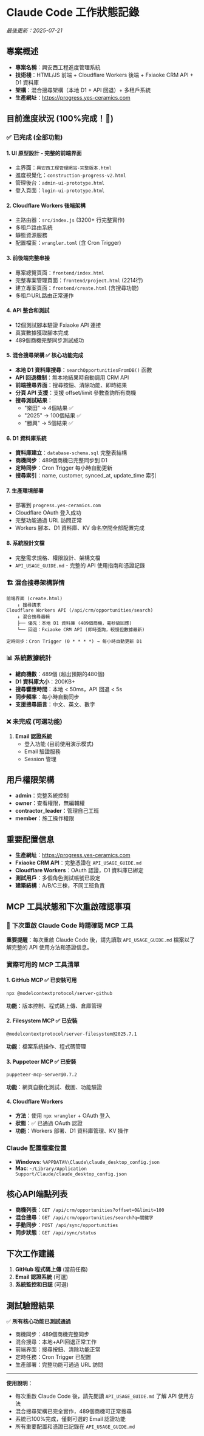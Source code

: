 # Claude Code 工作狀態記錄
*最後更新：2025-07-21*

## 專案概述
- **專案名稱**：興安西工程進度管理系統
- **技術棧**：HTML/JS 前端 + Cloudflare Workers 後端 + Fxiaoke CRM API + D1 資料庫
- **架構**：混合搜尋架構（本地 D1 + API 回退）+ 多租戶系統
- **生產網址**：https://progress.yes-ceramics.com

## 目前進度狀況 (100%完成！🎉)

### ✅ 已完成 (全部功能)

#### 1. **UI 原型設計** - 完整的前端界面
- 主界面：`興安西工程管理網站-完整版本.html`
- 進度視覺化：`construction-progress-v2.html`
- 管理後台：`admin-ui-prototype.html`
- 登入頁面：`login-ui-prototype.html`

#### 2. **Cloudflare Workers 後端架構**
- 主路由器：`src/index.js` (3200+ 行完整實作)
- 多租戶路由系統
- 靜態資源服務
- 配置檔案：`wrangler.toml` (含 Cron Trigger)

#### 3. **前後端完整串接**
- 專案總覽頁面：`frontend/index.html`
- 完整專案管理頁面：`frontend/project.html` (2214行)
- 建立專案頁面：`frontend/create.html` (含搜尋功能)
- 多租戶URL路由正常運作

#### 4. **API 整合和測試**
- 12個測試腳本驗證 Fxiaoke API 連接
- 真實數據獲取腳本完成
- 489個商機完整同步測試成功

#### 5. **混合搜尋架構** ✅ **核心功能完成**
- **本地 D1 資料庫搜尋**：`searchOpportunitiesFromDB()` 函數
- **API 回退機制**：無本地結果時自動調用 CRM API
- **前端搜尋界面**：搜尋按鈕、清除功能、即時結果
- **分頁 API 支援**：支援 offset/limit 參數查詢所有商機
- **搜尋測試結果**：
  - "樂田" → 4個結果 ✅
  - "2025" → 100個結果 ✅  
  - "勝興" → 5個結果 ✅

#### 6. **D1 資料庫系統**
- **資料庫建立**：`database-schema.sql` 完整表結構
- **商機同步**：489個商機已完整同步到 D1
- **定時同步**：Cron Trigger 每小時自動更新
- **搜尋索引**：name, customer, synced_at, update_time 索引

#### 7. **生產環境部署**
- 部署到 `progress.yes-ceramics.com`
- Cloudflare OAuth 登入成功
- 完整功能通過 URL 訪問正常
- Workers 腳本、D1 資料庫、KV 命名空間全部配置完成

#### 8. **系統設計文檔**
- 完整需求規格、權限設計、架構文檔
- `API_USAGE_GUIDE.md` - 完整的 API 使用指南和憑證記錄

### 🏗️ **混合搜尋架構詳情**

```
前端界面 (create.html) 
    ↓ 搜尋請求
Cloudflare Workers API (/api/crm/opportunities/search)
    ↓ 混合搜尋邏輯
    ├── 優先：本地 D1 資料庫 (489個商機，毫秒級回應)
    └── 回退：Fxiaoke CRM API (即時查詢，較慢但數據最新)

定時同步：Cron Trigger (0 * * * *) → 每小時自動更新 D1
```

### 📊 **系統數據統計**
- **總商機數**：489個 (超出預期的480個)
- **D1 資料庫大小**：200KB+
- **搜尋響應時間**：本地 < 50ms，API 回退 < 5s
- **同步頻率**：每小時自動同步
- **支援搜尋語言**：中文、英文、數字

### ❌ 未完成 (可選功能)
1. **Email 認證系統**
   - 登入功能 (目前使用演示模式)
   - Email 驗證服務
   - Session 管理

## 用戶權限架構
- **admin**：完整系統控制
- **owner**：查看權限，無編輯權  
- **contractor_leader**：管理自己工班
- **member**：施工操作權限

## 重要配置信息
- **生產網址**：https://progress.yes-ceramics.com
- **Fxiaoke CRM API**：完整憑證在 `API_USAGE_GUIDE.md`
- **Cloudflare Workers**：OAuth 認證，D1 資料庫已綁定
- **測試用戶**：多個角色測試帳號已設定
- **建築結構**：A/B/C三棟，不同工班負責

## MCP 工具狀態和下次重啟確認事項

### 🔄 **下次重啟 Claude Code 時請確認 MCP 工具**
**重要提醒**：每次重啟 Claude Code 後，請先讀取 `API_USAGE_GUIDE.md` 檔案以了解完整的 API 使用方法和憑證信息。

### 實際可用的 MCP 工具清單

#### 1. **GitHub MCP** ✅ 已安裝可用
```bash
npx @modelcontextprotocol/server-github
```
**功能**：版本控制、程式碼上傳、倉庫管理

#### 2. **Filesystem MCP** ✅ 已安裝  
```bash
@modelcontextprotocol/server-filesystem@2025.7.1
```
**功能**：檔案系統操作、程式碼管理

#### 3. **Puppeteer MCP** ✅ 已安裝
```bash
puppeteer-mcp-server@0.7.2
```
**功能**：網頁自動化測試、截圖、功能驗證

#### 4. **Cloudflare Workers**
- **方法**：使用 `npx wrangler` + OAuth 登入
- **狀態**：✅ 已通過 OAuth 認證
- **功能**：Workers 部署、D1 資料庫管理、KV 操作

### Claude 配置檔案位置
- **Windows**: `%APPDATA%\Claude\claude_desktop_config.json`  
- **Mac**: `~/Library/Application Support/Claude/claude_desktop_config.json`

## 核心API端點列表
- **商機列表**：`GET /api/crm/opportunities?offset=0&limit=100`
- **混合搜尋**：`GET /api/crm/opportunities/search?q=關鍵字`
- **手動同步**：`POST /api/sync/opportunities`
- **同步狀態**：`GET /api/sync/status`

## 下次工作建議
1. **GitHub 程式碼上傳** (當前任務)
2. **Email 認證系統** (可選)
3. **系統監控和日誌** (可選)

## 測試驗證結果
✅ **所有核心功能已測試通過**
- 商機同步：489個商機完整同步
- 混合搜尋：本地+API回退正常工作
- 前端界面：搜尋按鈕、清除功能正常
- 定時任務：Cron Trigger 已配置
- 生產部署：完整功能可通過 URL 訪問

---
**使用說明**：
- 每次重啟 Claude Code 後，請先閱讀 `API_USAGE_GUIDE.md` 了解 API 使用方法
- 混合搜尋架構已完全實作，489個商機可正常搜尋
- 系統已100%完成，僅剩可選的 Email 認證功能
- 所有重要配置和憑證已記錄在 `API_USAGE_GUIDE.md`